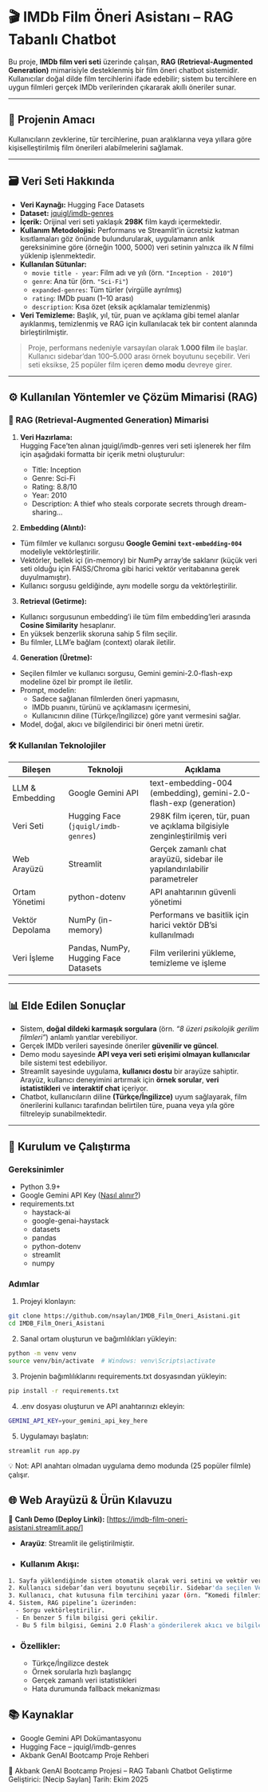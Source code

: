 # 🎬 IMDb Film Öneri Asistanı – RAG Tabanlı Chatbot

Bu proje, **IMDb film veri seti** üzerinde çalışan, **RAG (Retrieval-Augmented Generation)** mimarisiyle desteklenmiş bir film öneri chatbot sistemidir. Kullanıcılar doğal dilde film tercihlerini ifade edebilir; sistem bu tercihlere en uygun filmleri gerçek IMDb verilerinden çıkararak akıllı öneriler sunar.


---

## 📌 Projenin Amacı

Kullanıcıların zevklerine, tür tercihlerine, puan aralıklarına veya yıllara göre kişiselleştirilmiş film önerileri alabilmelerini sağlamak.

---

## 🗃️ Veri Seti Hakkında

- **Veri Kaynağı:** Hugging Face Datasets
- **Dataset:** [jquigl/imdb-genres](https://huggingface.co/datasets/jquigl/imdb-genres)
- **İçerik:** Orijinal veri seti yaklaşık **298K** film kaydı içermektedir.
- **Kullanım Metodolojisi:** Performans ve Streamlit'in ücretsiz katman kısıtlamaları göz önünde bulundurularak, uygulamanın anlık gereksinimine göre (örneğin 1000, 5000) veri setinin yalnızca ilk $N$ filmi yüklenip işlenmektedir.
- **Kullanılan Sütunlar:**
  - `movie title - year`: Film adı ve yılı (örn. `"Inception - 2010"`)
  - `genre`: Ana tür (örn. `"Sci-Fi"`)
  - `expanded-genres`: Tüm türler (virgülle ayrılmış)
  - `rating`: IMDb puanı (1–10 arası)
  - `description`: Kısa özet (eksik açıklamalar temizlenmiş)
- **Veri Temizleme:** Başlık, yıl, tür, puan ve açıklama gibi temel alanlar ayıklanmış, temizlenmiş ve RAG için kullanılacak tek bir content alanında birleştirilmiştir.

> Proje, performans nedeniyle varsayılan olarak **1.000 film** ile başlar. Kullanıcı sidebar’dan 100–5.000 arası örnek boyutunu seçebilir. Veri seti eksikse, 25 popüler film içeren **demo modu** devreye girer.

---

## ⚙️ Kullanılan Yöntemler ve Çözüm Mimarisi (RAG)

### 🧠 RAG (Retrieval-Augmented Generation) Mimarisi

1. **Veri Hazırlama:**  
   Hugging Face’ten alınan jquigl/imdb-genres veri seti işlenerek her film için aşağıdaki formatta bir içerik metni oluşturulur:
    - Title: Inception
    - Genre: Sci-Fi
    - Rating: 8.8/10
    - Year: 2010
    - Description: A thief who steals corporate secrets through dream-sharing...  

2. **Embedding (Alıntı):**  
- Tüm filmler ve kullanıcı sorgusu **Google Gemini `text-embedding-004`** modeliyle vektörleştirilir.
- Vektörler, bellek içi (in-memory) bir NumPy array’de saklanır (küçük veri seti olduğu için FAISS/Chroma gibi harici vektör veritabanına gerek duyulmamıştır).
- Kullanıcı sorgusu geldiğinde, aynı modelle sorgu da vektörleştirilir.

3. **Retrieval (Getirme):**  
- Kullanıcı sorgusunun embedding’i ile tüm film embedding’leri arasında **Cosine Similarity** hesaplanır.
- En yüksek benzerlik skoruna sahip 5 film seçilir.
- Bu filmler, LLM’e bağlam (context) olarak iletilir.

4. **Generation (Üretme):**  
- Seçilen filmler ve kullanıcı sorgusu, Gemini gemini-2.0-flash-exp modeline özel bir prompt ile iletilir.
- Prompt, modelin:
    - Sadece sağlanan filmlerden öneri yapmasını,
    - IMDb puanını, türünü ve açıklamasını içermesini,
    - Kullanıcının diline (Türkçe/İngilizce) göre yanıt vermesini sağlar.
- Model, doğal, akıcı ve bilgilendirici bir öneri metni üretir.

### 🛠️ Kullanılan Teknolojiler
| Bileşen | Teknoloji | Açıklama
|--------|----------| ---------- |
| LLM & Embedding | Google Gemini API | text-embedding-004 (embedding), gemini-2.0-flash-exp (generation) |
| Veri Seti | Hugging Face (`jquigl/imdb-genres`) | 298K film içeren, tür, puan ve açıklama bilgisiyle zenginleştirilmiş veri |
| Web Arayüzü | Streamlit | Gerçek zamanlı chat arayüzü, sidebar ile yapılandırılabilir parametreler |
| Ortam Yönetimi | python-dotenv | API anahtarının güvenli yönetimi |
| Vektör Depolama | NumPy (in-memory) | Performans ve basitlik için harici vektör DB’si kullanılmadı|
| Veri İşleme | Pandas, NumPy, Hugging Face Datasets|	Film verilerini yükleme, temizleme ve işleme|
---

## 📊 Elde Edilen Sonuçlar

- Sistem, **doğal dildeki karmaşık sorgulara** (örn. *“8 üzeri psikolojik gerilim filmleri”*) anlamlı yanıtlar verebiliyor.
- Gerçek IMDb verileri sayesinde öneriler **güvenilir ve güncel**.
- Demo modu sayesinde **API veya veri seti erişimi olmayan kullanıcılar** bile sistemi test edebiliyor.
- Streamlit sayesinde uygulama, **kullanıcı dostu** bir arayüze sahiptir. Arayüz, kullanıcı deneyimini artırmak için **örnek sorular**, **veri istatistikleri** ve **interaktif chat** içeriyor. 
- Chatbot, kullanıcıların diline **(Türkçe/İngilizce)** uyum sağlayarak, film önerilerini kullanıcı tarafından belirtilen türe, puana veya yıla göre filtreleyip sunabilmektedir.

---

## 🚀 Kurulum ve Çalıştırma

### Gereksinimler
- Python 3.9+
- Google Gemini API Key ([Nasıl alınır?](https://ai.google.dev/))
- requirements.txt
    - haystack-ai
    - google-genai-haystack
    - datasets
    - pandas
    - python-dotenv
    - streamlit
    - numpy

### Adımlar
1. Projeyi klonlayın:
```bash
git clone https://github.com/nsaylan/IMDB_Film_Oneri_Asistani.git
cd IMDB_Film_Oneri_Asistani
```
2. Sanal ortam oluşturun ve bağımlılıkları yükleyin:
```bash
python -m venv venv
source venv/bin/activate  # Windows: venv\Scripts\activate
```
3. Projenin bağımlılıklarını requirements.txt dosyasından yükleyin:
```bash
pip install -r requirements.txt
```
4. .env dosyası oluşturun ve API anahtarınızı ekleyin:
```bash
GEMINI_API_KEY=your_gemini_api_key_here
```
5. Uygulamayı başlatın:
```bash
streamlit run app.py
```
💡 Not: API anahtarı olmadan uygulama demo modunda (25 popüler filmle) çalışır. 

## 🌐 Web Arayüzü & Ürün Kılavuzu
🔗 **Canlı Demo (Deploy Linki):** [https://imdb-film-oneri-asistani.streamlit.app/]
- **Arayüz**: Streamlit ile geliştirilmiştir.
- ### Kullanım Akışı:
```bash
1. Sayfa yüklendiğinde sistem otomatik olarak veri setini ve vektör veritabanını hazırlar. 
2. Kullanıcı sidebar’dan veri boyutunu seçebilir. Sidebar'da seçilen Veri Seti Boyutuna göre Hugging Face'den veri seti yüklenir ve tüm filmler vektörleştirilerek in-memory veritabanı oluşturulur. Bu aşamalar, yükleme süresi boyunca spinner ile belirtilir.
3. Kullanıcı, chat kutusuna film tercihini yazar (örn. “Komedi filmleri öner”).
4. Sistem, RAG pipeline’ı üzerinden:
  - Sorgu vektörleştirilir.
  - En benzer 5 film bilgisi geri çekilir.
  - Bu 5 film bilgisi, Gemini 2.0 Flash'a gönderilerek akıcı ve bilgilendirici bir öneri metni üretilir.
```
- ### Özellikler:

    - Türkçe/İngilizce destek
    - Örnek sorularla hızlı başlangıç
    - Gerçek zamanlı veri istatistikleri
    - Hata durumunda fallback mekanizması

## 📚 Kaynaklar
- Google Gemini API Dokümantasyonu
- Hugging Face – jquigl/imdb-genres
- Akbank GenAI Bootcamp Proje Rehberi


🎯 Akbank GenAI Bootcamp Projesi – RAG Tabanlı Chatbot Geliştirme
Geliştirici: [Necip Saylan]
Tarih: Ekim 2025 
